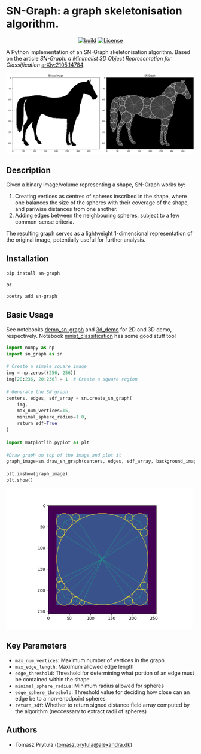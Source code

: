 # SN-Graph: a graph skeletonisation algorithm.



<div align="center">

[![build](https://github.com/alexandrainst/sn-graph/actions/workflows/build-and-test.yml/badge.svg)](https://github.com/alexandrainst/sn-graph/actions/workflows/build-and-test.yml)
[![License](https://img.shields.io/github/license/alexandrainst/sn-graph)](https://github.com/alexandrainst/sn-graph/blob/main/LICENSE)

</div>




A Python implementation of an SN-Graph skeletonisation algorithm. Based on the article *SN-Graph: a Minimalist 3D Object Representation for Classification* [arXiv:2105.14784](https://arxiv.org/abs/2105.14784).


![Example of a binary image and the skeletal graph](https://raw.githubusercontent.com/alexandrainst/sn-graph/main/assets/horse_graph.png "SN-graph generated out of an scikit-image's horse image.")

## Description

Given a binary image/volume representing a shape, SN-Graph works by:

1. Creating vertices as centres of spheres inscribed in the shape, where one balances the size of the spheres with their coverage of the shape, and pariwise distances from one another.
3. Adding edges between the neighbouring spheres, subject to a few common-sense criteria.

The resulting graph serves as a lightweight 1-dimensional representation of the original image, potentially useful for further analysis.

## Installation

```bash
pip install sn-graph
```
or

```bash
poetry add sn-graph
```

## Basic Usage

See notebooks [demo_sn-graph](notebooks/demo_sn-graph.ipynb) and [3d_demo](notebooks/3D_demo.ipynb) for 2D and 3D demo, respectively. Notebook [mnist_classification](notebooks/mnist_classification.ipynb) has some good stuff too!

```python
import numpy as np
import sn_graph as sn

# Create a simple square image
img = np.zeros((256, 256))
img[20:236, 20:236] = 1  # Create a square region

# Generate the SN graph
centers, edges, sdf_array = sn.create_sn_graph(
    img,
    max_num_vertices=15,
    minimal_sphere_radius=1.0,
    return_sdf=True
)

import matplotlib.pyplot as plt

#Draw graph on top of the image and plot it
graph_image=sn.draw_sn_graph(centers, edges, sdf_array, background_image=img)

plt.imshow(graph_image)
plt.show()
```
<img src="https://raw.githubusercontent.com/alexandrainst/sn-graph/main/assets/square_readme.png" alt="SN-Graph drawn on top of the square" width="500">

## Key Parameters

- `max_num_vertices`: Maximum number of vertices in the graph
- `max_edge_length`: Maximum allowed edge length
- `edge_threshold`: Threshold for determining what portion of an edge must be contained within the shape
- `minimal_sphere_radius`: Minimum radius allowed for spheres
- `edge_sphere_threshold`: Threshold value for deciding how close can an edge be to a non-enpdpoint spheres
- `return_sdf`: Whether to return signed distance field array computed by the algorithm (neccessary to extract radii of spheres)

## Authors
- Tomasz Prytuła (<tomasz.prytula@alexandra.dk>)

